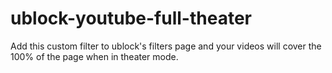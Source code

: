 # ublock-youtube-full-theater

Add this custom filter to ublock's filters page and your videos will cover the 100% of the page when in theater mode.

